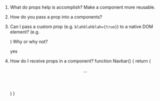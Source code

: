 1. What do props help is accomplish?
Make a component more reusable.

2. How do you pass a prop into a components?


3. Can I pass a custom prop (e.g. `blahblahblah={true}`) to a native
   DOM element? (e.g. <div blahblahblah={true}>) Why or why not?

   yes 

4. How do I receive props in a component?
function Navbar() {
    return (
        <header>
            ...
        </header>
    )
}
